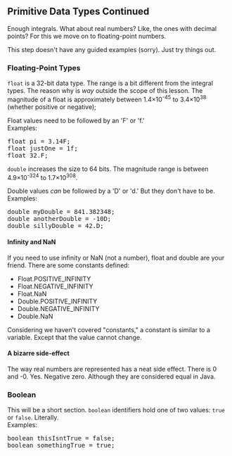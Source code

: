 ## Primitive Data Types Continued 
Enough integrals. What about real numbers? Like, the ones with decimal points? For this we move on to floating-point numbers.  

This step doesn't have any guided examples (sorry). Just try things out.

### Floating-Point Types
`float` is a 32-bit data type. The range is a bit different from the integral types. The reason why is _way_ outside the scope of this lesson. The magnitude of a float is approximately
between 1.4&times;10<sup>-45</sup> to 3.4&times;10<sup>38</sup> (whether positive or negative);

Float values need to be followed by an 'F' or 'f.'  
Examples:
<pre class="file">
float pi = 3.14F;
float justOne = 1f;
float 32.F;
</pre>

`double` increases the size to 64 bits. The magnitude range is between 4.9&times;10<sup>-324</sup> to 1.7&times;10<sup>308</sup>.

Double values _can_ be followed by a 'D' or 'd.' But they don't have to be.  
Examples:
<pre class="file">
double myDouble = 841.382348;
double anotherDouble = -10D;
double sillyDouble = 42.D;
</pre>

#### Infinity and NaN
If you need to use infinity or NaN (not a number), float and double are your friend. There are some constants defined:
- Float.POSITIVE_INFINITY
- Float.NEGATIVE_INFINITY
- Float.NaN
- Double.POSITIVE_INFINITY
- Double.NEGATIVE_INFINITY
- Double.NaN

Considering we haven't covered "constants," a constant is similar to a variable. Except that the value cannot change.

#### A bizarre side-effect
The way real numbers are represented has a neat side effect. There is 0 and -0. Yes. Negative zero.
Although they are considered equal in Java.

### Boolean
This will be a short section. `boolean` identifiers hold one of two values: `true` or `false`. Literally.  
Examples:
<pre class="file">
boolean thisIsntTrue = false;
boolean somethingTrue = true;
</pre>